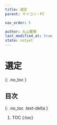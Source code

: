 ```yaml
---
title: 選定
parent: マイコン・PC

nav_order: 5

author: 丸山響輝
last_modified_at: true
state: notyet
---
```


# **選定**
{: .no_toc }

## 目次
{: .no_toc .text-delta }

1. TOC
{:toc}